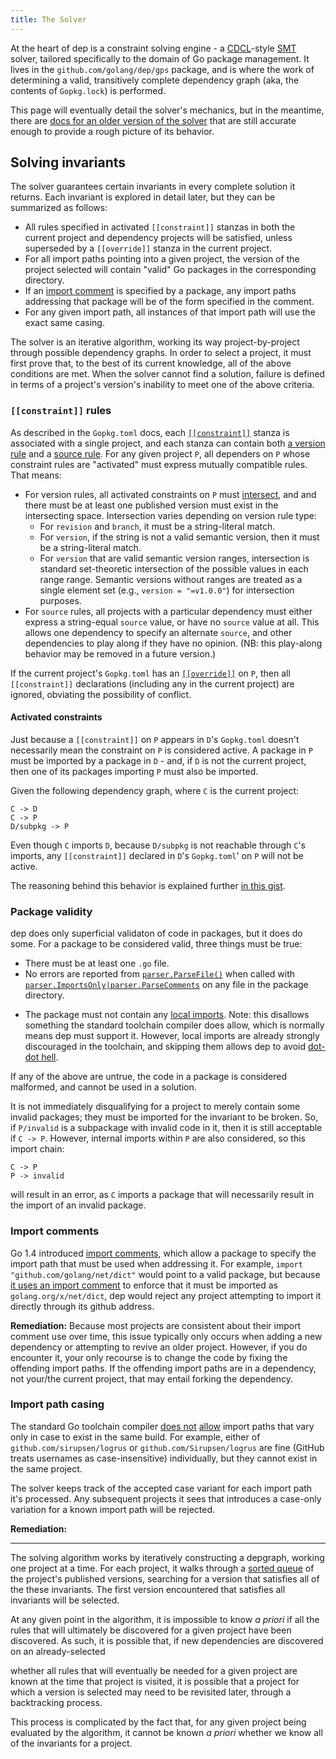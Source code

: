 ```yaml
---
title: The Solver
---
```


At the heart of dep is a constraint solving engine - a [CDCL]()-style [SMT]() solver, tailored specifically to the domain of Go package management. It lives in the `github.com/golang/dep/gps` package, and is where the work of determining a valid, transitively complete dependency graph (aka, the contents of `Gopkg.lock`) is performed.

This page will eventually detail the solver's mechanics, but in the meantime, there are [docs for an older version of the solver]() that are still accurate enough to provide a rough picture of its behavior.

## Solving invariants

The solver guarantees certain invariants in every complete solution it returns. Each invariant is explored in detail later, but they can be summarized as follows:

* All rules specified in activated `[[constraint]]` stanzas in both the current project and dependency projects will be satisfied, unless superseded by a `[[override]]` stanza in the current project.
* For all import paths pointing into a given project, the version of the project selected will contain "valid" Go packages in the corresponding directory.
* If an [import comment](https://golang.org/cmd/go/#hdr-Import_path_checking) is specified by a package, any import paths addressing that package will be of the form specified in the comment.
* For any given import path, all instances of that import path will use the exact same casing. 

The solver is an iterative algorithm, working its way project-by-project through possible dependency graphs. In order to select a project, it must first prove that, to the best of its current knowledge, all of the above conditions are met. When the solver cannot find a solution, failure is defined in terms of a project's version's inability to meet one of the above criteria.

### `[[constraint]]` rules

As described in the `Gopkg.toml` docs, each [`[[constraint]]`](gopkg.toml.md#constraint) stanza is associated with a single project, and each stanza can contain both [a version rule](gopkg.toml.md#version-rules) and a [source rule](gopkg.toml.md#source). For any given project `P`, all dependers on `P` whose constraint rules are "activated" must express mutually compatible rules. That means:

* For version rules, all activated constraints on `P` must [intersect](https://en.wikipedia.org/wiki/Intersection_(set_theory)), and and there must be at least one published version must exist in the intersecting space. Intersection varies depending on version rule type:
  * For `revision` and `branch`, it must be a string-literal match.
  * For `version`, if the string is not a valid semantic version, then it must be a string-literal match.
  * For `version` that are valid semantic version ranges, intersection is standard set-theoretic intersection of the possible values in each range range. Semantic versions without ranges are treated as a single element set (e.g., `version = "=v1.0.0"`) for intersection purposes.
* For `source` rules, all projects with a particular dependency must either express a string-equal `source` value, or have no `source` value at all. This allows one dependency to specify an alternate `source`, and other dependencies to play along if they have no opinion. (NB: this play-along behavior may be removed in a future version.)

If the current project's `Gopkg.toml` has an [`[[override]]`](gopkg.toml.md#override) on `P`, then all `[[constraint]]` declarations (including any in the current project) are ignored, obviating the possibility of conflict.

#### Activated constraints

Just because a `[[constraint]]` on `P` appears in `D`'s `Gopkg.toml` doesn't necessarily mean the constraint on `P` is considered active. A package in `P` must be imported by a package in `D` - and, if `D` is not the current project, then one of its packages importing `P` must also be imported.

Given the following dependency graph, where `C` is the current project:

```
C -> D
C -> P
D/subpkg -> P
```

Even though `C` imports `D`, because `D/subpkg` is not reachable through `C`'s imports, any `[[constraint]]` declared in `D`'s `Gopkg.toml`' on `P` will not be active.

The reasoning behind this behavior is explained further [in this gist](https://gist.github.com/sdboyer/b0813bf2b9dba58a335a85092085472f).

### Package validity

dep does only superficial validaton of code in packages, but it does do some. For a package to be considered valid, three things must be true:

* There must be at least one `.go` file.
* No errors are reported from [`parser.ParseFile()`](https://golang.org/pkg/go/parser/#ParseFile) when called with [`parser.ImportsOnly|parser.ParseComments`](https://golang.org/pkg/go/parser/#Mode) on any file in the package directory.

- The package must not contain any [local imports](https://golang.org/pkg/go/build/#IsLocalImport). Note: this disallows something the standard toolchain compiler does allow, which is normally means dep must support it. However, local imports are already strongly discouraged in the toolchain, and skipping them allows dep to avoid [dot-dot hell](https://9p.io/sys/doc/lexnames.html).

If any of the above are untrue, the code in a package is considered malformed, and cannot be used in a solution.

It is not immediately disqualifying for a project to merely contain some invalid packages; they must be imported for the invariant to be broken. So, if `P/invalid` is a subpackage with invalid code in it, then it is still acceptable if `C -> P`. However, internal imports within `P` are also considered, so this import chain:

```
C -> P
P -> invalid
```

will result in an error, as `C` imports a package that will necessarily result in the import of an invalid package.

### Import comments

Go 1.4 introduced [import comments](https://golang.org/cmd/go/#hdr-Import_path_checking), which allow a package to specify the import path that must be used when addressing it. For example, `import "github.com/golang/net/dict"` would point to a valid package, but because [it uses an import comment](https://github.com/golang/net/blob/42fe2e1c20de1054d3d30f82cc9fb5b41e2e3767/dict/dict.go#L7) to enforce that it must be imported as `golang.org/x/net/dict`, dep would reject any project attempting to import it directly through its github address.

**Remediation:** Because most projects are consistent about their import comment use over time, this issue typically only occurs when adding a new dependency or attempting to revive an older project. However, if you do encounter it, your only recourse is to change the code by fixing the offending import paths. If the offending import paths are in a dependency, not your/the current project, that may entail forking the dependency.

### Import path casing

The standard Go toolchain compiler [does not](https://github.com/golang/go/issues/4773) [allow](https://github.com/golang/go/issues/20264) import paths that vary only in case to exist in the same build. For example, either of `github.com/sirupsen/logrus` or `github.com/Sirupsen/logrus` are fine (GitHub treats usernames as case-insensitive) individually, but they cannot exist in the same project.

The solver keeps track of the accepted case variant for each import path it's processed. Any subsequent projects it sees that introduces a case-only variation for a known import path will be rejected.

**Remediation:** 

---



The solving algorithm works by iteratively constructing a depgraph, working one project at a time. For each project, it walks through a [sorted queue]() of the project's published versions, searching for a version that satisfies all of the these invariants. The first version encountered that satisfies all invariants will be selected.

At any given point in the algorithm, it is impossible to know _a priori_ if all the rules that will ultimately be discovered for a given project have been discovered. As such, it is possible that, if new dependencies are discovered on an already-selected 

whether all rules that will eventually be needed for a given project are known at the time that project is visited, it is possible that a project for which a version is selected may need to be revisited later, through a backtracking process. 

This process is complicated by the fact that, for any given project being evaluated by the algorithm, it cannot be known _a priori_ whether we know all of the invariants for a project. 

